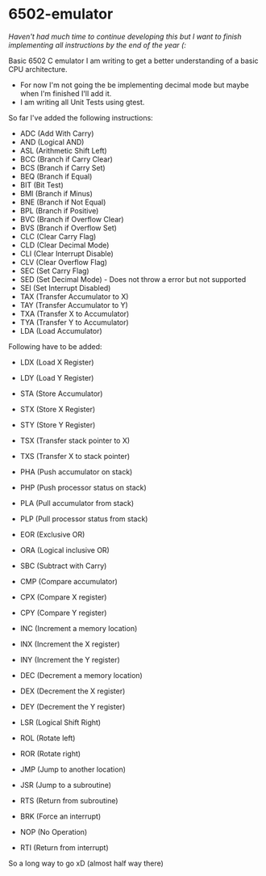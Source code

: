 # 6502-emulator

*Haven't had much time to continue developing this but I want to finish implementing all instructions by the end of the year (:*

Basic 6502 C emulator I am writing to get a better understanding of a basic CPU architecture.
- For now I'm not going the be implementing decimal mode but maybe when I'm finished I'll add it.
- I am writing all Unit Tests using gtest.

So far I've added the following instructions:
- ADC   (Add With Carry)
- AND   (Logical AND)
- ASL   (Arithmetic Shift Left)
- BCC   (Branch if Carry Clear)
- BCS   (Branch if Carry Set)
- BEQ   (Branch if Equal)
- BIT   (Bit Test)
- BMI   (Branch if Minus)
- BNE   (Branch if Not Equal)
- BPL   (Branch if Positive)
- BVC   (Branch if Overflow Clear)
- BVS   (Branch if Overflow Set)
- CLC   (Clear Carry Flag)
- CLD   (Clear Decimal Mode)
- CLI   (Clear Interrupt Disable)
- CLV   (Clear Overflow Flag)
- SEC   (Set Carry Flag)
- SED   (Set Decimal Mode) - Does not throw a error but not supported
- SEI   (Set Interrupt Disabled)
- TAX   (Transfer Accumulator to X)
- TAY   (Transfer Accumulator to Y)
- TXA   (Transfer X to Accumulator)
- TYA   (Transfer Y to Accumulator)
- LDA   (Load Accumulator)

Following have to be added:
- LDX   (Load X Register)
- LDY   (Load Y Register)
- STA   (Store Accumulator)
- STX   (Store X Register)
- STY   (Store Y Register)

- TSX   (Transfer stack pointer to X)
- TXS   (Transfer X to stack pointer)
- PHA   (Push accumulator on stack)
- PHP   (Push processor status on stack)
- PLA   (Pull accumulator from stack)
- PLP   (Pull processor status from stack)

- EOR   (Exclusive OR)
- ORA   (Logical inclusive OR)

- SBC   (Subtract with Carry)
- CMP   (Compare accumulator)
- CPX   (Compare X register)
- CPY   (Compare Y register)

- INC   (Increment a memory location)
- INX   (Increment the X register)
- INY   (Increment the Y register)
- DEC   (Decrement a memory location)
- DEX   (Decrement the X register)
- DEY   (Decrement the Y register)

- LSR   (Logical Shift Right)
- ROL   (Rotate left)
- ROR   (Rotate right)

- JMP   (Jump to another location)
- JSR   (Jump to a subroutine)
- RTS   (Return from subroutine)

- BRK   (Force an interrupt)
- NOP   (No Operation)
- RTI   (Return from interrupt)

So a long way to go xD (almost half way there)
